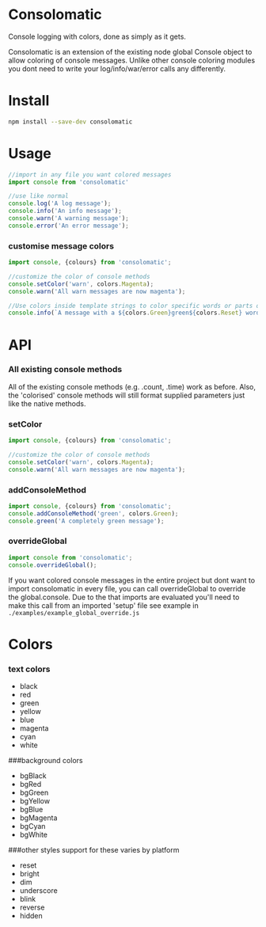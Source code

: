 # Consolomatic
Console logging with colors, done as simply as it gets.

Consolomatic is an extension of the existing node global Console object to allow coloring of console messages. Unlike other console coloring modules you dont need to write your log/info/war/error calls any differently.


# Install

```sh
npm install --save-dev consolomatic
```


# Usage

```javascript
//import in any file you want colored messages
import console from 'consolomatic'

//use like normal
console.log('A log message');
console.info('An info message');
console.warn('A warning message');
console.error('An error message');
```

### customise message colors
```javascript
import console, {colours} from 'consolomatic';

//customize the color of console methods
console.setColor('warn', colors.Magenta);
console.warn('All warn messages are now magenta');

//Use colors inside template strings to color specific words or parts of messages
console.info(`A message with a ${colors.Green}green${colors.Reset} word`);
```


# API

### All existing console methods
All of the existing console methods (e.g. .count, .time) work as before. Also, the 'colorised' console methods will still format supplied parameters just like the native methods.

### setColor
```javascript
import console, {colours} from 'consolomatic';

//customize the color of console methods
console.setColor('warn', colors.Magenta);
console.warn('All warn messages are now magenta');
```

### addConsoleMethod
```javascript
import console, {colours} from 'consolomatic';
console.addConsoleMethod('green', colors.Green);
console.green('A completely green message');
```

### overrideGlobal
```javascript
import console from 'consolomatic';
console.overrideGlobal();
```
If you want colored console messages in the entire project but dont want to import consolomatic in every file, you can call overrideGlobal to override the global.console. Due to the that imports are evaluated you'll need to make this call from an imported 'setup' file see example in `./examples/example_global_override.js`


# Colors
### text colors
 - black
 - red
 - green
 - yellow
 - blue
 - magenta
 - cyan
 - white

###background colors
 - bgBlack
 - bgRed
 - bgGreen
 - bgYellow
 - bgBlue
 - bgMagenta
 - bgCyan
 - bgWhite

###other styles
support for these varies by platform
 - reset
 - bright
 - dim
 - underscore
 - blink
 - reverse
 - hidden
